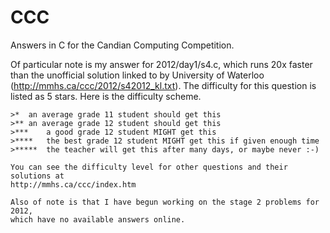 CCC
===
Answers in C for the Candian Computing Competition.

Of particular note is my answer for 2012/day1/s4.c, which runs 20x faster than
the unofficial solution linked to by University of Waterloo
(http://mmhs.ca/ccc/2012/s42012_kl.txt). The difficulty for this question is
listed as 5 stars. Here is the difficulty scheme.
```
>*	an average grade 11 student should get this
>**	an average grade 12 student should get this
>***	a good grade 12 student MIGHT get this
>****	the best grade 12 student MIGHT get this if given enough time
>*****	the teacher will get this after many days, or maybe never :-)

You can see the difficulty level for other questions and their solutions at
http://mmhs.ca/ccc/index.htm

Also of note is that I have begun working on the stage 2 problems for 2012,
which have no available answers online.
